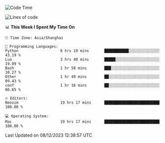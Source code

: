 <!--START_SECTION:waka-->
![Code Time](http://img.shields.io/badge/Code%20Time-1%2C765%20hrs%2023%20mins-blue)

![Lines of code](https://img.shields.io/badge/From%20Hello%20World%20I%27ve%20Written-283.1%20thousand%20lines%20of%20code-blue)

📊 **This Week I Spent My Time On** 

```text
🕑︎ Time Zone: Asia/Shanghai

💬 Programming Languages: 
Python                   8 hrs 19 mins       ███████████░░░░░░░░░░░░░░   43.19 % 
Lua                      3 hrs 40 mins       █████░░░░░░░░░░░░░░░░░░░░   19.09 % 
Bash                     1 hr 58 mins        ███░░░░░░░░░░░░░░░░░░░░░░   10.27 % 
Other                    1 hr 49 mins        ██░░░░░░░░░░░░░░░░░░░░░░░   09.43 % 
conf                     1 hr 16 mins        ██░░░░░░░░░░░░░░░░░░░░░░░   06.65 % 

🔥 Editors: 
Neovim                   19 hrs 17 mins      █████████████████████████   100.00 % 

💻 Operating System: 
Mac                      19 hrs 17 mins      █████████████████████████   100.00 % 
```


 Last Updated on 08/12/2023 12:38:57 UTC
<!--END_SECTION:waka-->
